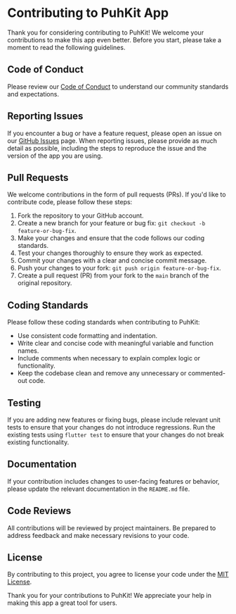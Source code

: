 # Contributing to PuhKit App

Thank you for considering contributing to PuhKit! We welcome your contributions to make this app even better. Before you start, please take a moment to read the following guidelines.

## Code of Conduct

Please review our [Code of Conduct](CODE_OF_CONDUCT.md) to understand our community standards and expectations.

## Reporting Issues

If you encounter a bug or have a feature request, please open an issue on our [GitHub Issues](https://github.com/nangahamandine/puhkit/issues) page. When reporting issues, please provide as much detail as possible, including the steps to reproduce the issue and the version of the app you are using.

## Pull Requests

We welcome contributions in the form of pull requests (PRs). If you'd like to contribute code, please follow these steps:

1. Fork the repository to your GitHub account.
2. Create a new branch for your feature or bug fix: `git checkout -b feature-or-bug-fix`.
3. Make your changes and ensure that the code follows our coding standards.
4. Test your changes thoroughly to ensure they work as expected.
5. Commit your changes with a clear and concise commit message.
6. Push your changes to your fork: `git push origin feature-or-bug-fix`.
7. Create a pull request (PR) from your fork to the `main` branch of the original repository.

## Coding Standards

Please follow these coding standards when contributing to PuhKit:

- Use consistent code formatting and indentation.
- Write clear and concise code with meaningful variable and function names.
- Include comments when necessary to explain complex logic or functionality.
- Keep the codebase clean and remove any unnecessary or commented-out code.

## Testing

If you are adding new features or fixing bugs, please include relevant unit tests to ensure that your changes do not introduce regressions. Run the existing tests using `flutter test` to ensure that your changes do not break existing functionality.

## Documentation

If your contribution includes changes to user-facing features or behavior, please update the relevant documentation in the `README.md` file.

## Code Reviews

All contributions will be reviewed by project maintainers. Be prepared to address feedback and make necessary revisions to your code.

## License

By contributing to this project, you agree to license your code under the [MIT License](LICENSE).

Thank you for your contributions to PuhKit! We appreciate your help in making this app a great tool for users.
